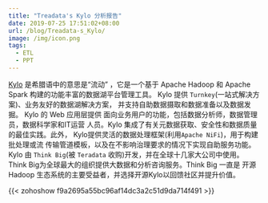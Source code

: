 ```yaml
---
title: "Treadata's Kylo 分析报告"
date: 2019-07-25 17:51:02+08:00
url: /blog/Treadata-s_Kylo/
image: /img/icon.png
tags:
  - ETL
  - PPT
---
```


[Kylo](https://kylo.io/) 是希腊语中的意思是“流动” ，它是一个基于 
Apache Hadoop 和 Apache Spark 构建的功能丰富的数据湖平台管理工具。
Kylo 提供 `Turnkey`(一站式解决方案)、业务友好的数据湖解决方案，
并支持自助数据摄取和数据准备以及数据发掘。 Kylo 的 Web 应用层提供
面向业务用户的功能，包括数据分析师，数据管理员，数据科学家和IT运营
人员。Kylo 集成了有关元数据获取、安全性和数据质量的最佳实践。此外，
Kylo提供灵活的数据处理框架(利用`Apache NiFi`)，用于构建批处理或流
传输管道模板，以及在不影响治理要求的情况下实现自助服务功能。 Kylo 
由 `Think Big`(被 `Teradata` 收购)开发，并在全球十几家大公司中使用。
Think Big为全球最大的组织提供大数据和分析咨询服务。Think Big 一直是
开源 Hadoop 生态系统的主要受益者，并选择开源Kylo以回馈社区并提升价值。

{{< zohoshow f9a2695a55bc96af14dc3a2c51d9da714f491 >}}